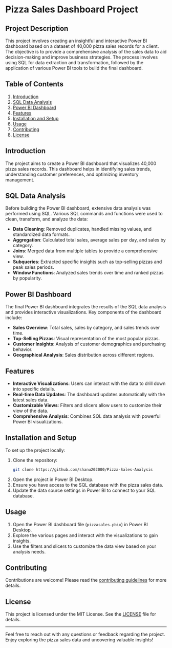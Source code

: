 # Pizza Sales Dashboard Project

## Project Description

This project involves creating an insightful and interactive Power BI dashboard based on a dataset of 40,000 pizza sales records for a client. The objective is to provide a comprehensive analysis of the sales data to aid decision-making and improve business strategies. The process involves using SQL for data extraction and transformation, followed by the application of various Power BI tools to build the final dashboard.

## Table of Contents
1. [Introduction](#introduction)
2. [SQL Data Analysis](#sql-data-analysis)
3. [Power BI Dashboard](#power-bi-dashboard)
4. [Features](#features)
5. [Installation and Setup](#installation-and-setup)
6. [Usage](#usage)
7. [Contributing](#contributing)
8. [License](#license)

## Introduction
The project aims to create a Power BI dashboard that visualizes 40,000 pizza sales records. This dashboard helps in identifying sales trends, understanding customer preferences, and optimizing inventory management.

## SQL Data Analysis
Before building the Power BI dashboard, extensive data analysis was performed using SQL. Various SQL commands and functions were used to clean, transform, and analyze the data:

- **Data Cleaning**: Removed duplicates, handled missing values, and standardized data formats.
- **Aggregation**: Calculated total sales, average sales per day, and sales by category.
- **Joins**: Merged data from multiple tables to provide a comprehensive view.
- **Subqueries**: Extracted specific insights such as top-selling pizzas and peak sales periods.
- **Window Functions**: Analyzed sales trends over time and ranked pizzas by popularity.

## Power BI Dashboard
The final Power BI dashboard integrates the results of the SQL data analysis and provides interactive visualizations. Key components of the dashboard include:

- **Sales Overview**: Total sales, sales by category, and sales trends over time.
- **Top-Selling Pizzas**: Visual representation of the most popular pizzas.
- **Customer Insights**: Analysis of customer demographics and purchasing behavior.
- **Geographical Analysis**: Sales distribution across different regions.

## Features
- **Interactive Visualizations**: Users can interact with the data to drill down into specific details.
- **Real-time Data Updates**: The dashboard updates automatically with the latest sales data.
- **Customizable Views**: Filters and slicers allow users to customize their view of the data.
- **Comprehensive Analysis**: Combines SQL data analysis with powerful Power BI visualizations.

## Installation and Setup
To set up the project locally:

1. Clone the repository:
    ```bash
    git clone https://github.com/shanu202000/Pizza-Sales-Analysis
    ```
2. Open the project in Power BI Desktop.
3. Ensure you have access to the SQL database with the pizza sales data.
4. Update the data source settings in Power BI to connect to your SQL database.

## Usage
1. Open the Power BI dashboard file (`pizzasales.pbix`) in Power BI Desktop.
2. Explore the various pages and interact with the visualizations to gain insights.
3. Use the filters and slicers to customize the data view based on your analysis needs.

## Contributing
Contributions are welcome! Please read the [contributing guidelines](CONTRIBUTING.md) for more details.

## License
This project is licensed under the MIT License. See the [LICENSE](LICENSE) file for details.

---

Feel free to reach out with any questions or feedback regarding the project. Enjoy exploring the pizza sales data and uncovering valuable insights!









